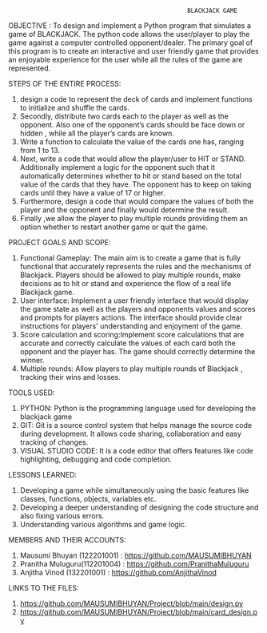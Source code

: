                                                       BLACKJACK GAME
                                                      
OBJECTIVE : 
To design and implement a Python program that simulates a game of BLACKJACK. The python code allows the user/player to play the game against a computer controlled opponent/dealer. The primary goal of this program is to create an interactive and user friendly game that provides an enjoyable experience for the user while all the rules of the game are represented.
 
STEPS OF THE ENTIRE PROCESS:
 1. design a code to represent the deck of cards and implement functions to initialize and shuffle the cards.
 2. Secondly, distribute two cards each to the player as well as the opponent. Also one of the opponent’s cards should be face down or hidden , while all the           player’s cards are known.
 3. Write a function to calculate the value of the cards one has, ranging from 1 to 13.
 4. Next, write a code that would allow the player/user to HIT or STAND. Additionally implement a logic for the opponent such that it automatically determines        whether to hit or stand based on the total value of the cards that they have. The opponent has to keep on taking cards until they have a value of 17 or            higher.
 5. Furthermore,  design a code that would compare the values of both the player and the opponent and finally would determine the result. 
 6. Finally ,we allow the player to play multiple rounds providing them an option whether to restart another game or quit the game.

PROJECT GOALS AND SCOPE:
1. Functional Gameplay: The main aim is to create a game that is fully functional that accurately represents the rules and the mechanisms of Blackjack. Players should be allowed to play multiple rounds, make decisions as to hit or stand and experience the flow of a real life Blackjack game.
2. User interface: Implement a user friendly interface that would display the game state as well as the players and opponents values and scores and prompts for players actions. The interface should provide clear instructions for players' understanding and enjoyment of the game.
3. Score calculation and scoring:Implement score calculations that are accurate and correctly calculate the values of each card both the opponent and the player has. The game should  correctly determine the winner.
4. Multiple rounds: Allow players to play multiple rounds of Blackjack , tracking their wins and losses.

TOOLS USED:
1. PYTHON: Python is the programming language used for developing the blackjack game 
2. GIT: Git is a source control system that helps manage the source code during development. It allows code sharing, collaboration and easy tracking of changes.
3. VISUAL STUDIO CODE: It is a code editor that offers features like code highlighting, debugging and code completion.

LESSONS LEARNED:
1. Developing a game while simultaneously using the basic features like classes, functions, objects, variables etc.
2. Developing  a deeper understanding of designing the code structure and also fixing various errors.
3. Understanding various algorithms and game logic.

MEMBERS AND THEIR ACCOUNTS:
1. Mausumi Bhuyan (122201001) : https://github.com/MAUSUMIBHUYAN
2. Pranitha Muluguru(112201004) : https://github.com/PranithaMuluguru 
3. Anjitha Vinod (132201001) : https://github.com/AnjithaVinod

LINKS TO THE FILES:
1. https://github.com/MAUSUMIBHUYAN/Project/blob/main/design.py
2. https://github.com/MAUSUMIBHUYAN/Project/blob/main/card_design.py



